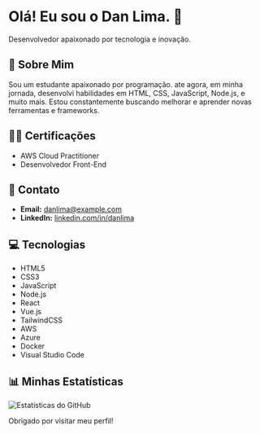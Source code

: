 # Olá! Eu sou o Dan Lima. 🖖

Desenvolvedor apaixonado por tecnologia e inovação.

## 🚀 Sobre Mim

Sou um estudante apaixonado por programação. ate agora, em minha jornada, desenvolvi habilidades em HTML, CSS, JavaScript, Node.js, e muito mais. Estou constantemente buscando melhorar e aprender novas ferramentas e frameworks.

## 👩‍💻 Certificações

- AWS Cloud Practitioner
- Desenvolvedor Front-End

## 📩 Contato

- **Email:** [danlima@example.com](mailto:danlima@example.com)
- **LinkedIn:** [linkedin.com/in/danlima](https://www.linkedin.com/in/danlima)

## 💻 Tecnologias

- HTML5
- CSS3
- JavaScript
- Node.js
- React
- Vue.js
- TailwindCSS
- AWS
- Azure
- Docker
- Visual Studio Code

## 📊 Minhas Estatísticas

![Estatísticas do GitHub](https://github-readme-stats.vercel.app/api?username=danLima1&show_icons=true&theme=radical)

Obrigado por visitar meu perfil!
